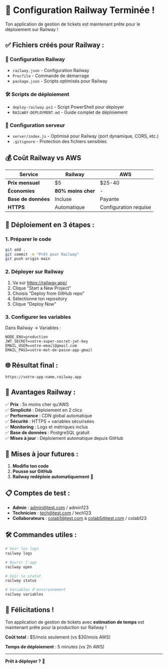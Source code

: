 # 🎉 Configuration Railway Terminée !

Ton application de gestion de tickets est maintenant prête pour le déploiement sur Railway !

## ✅ **Fichiers créés pour Railway :**

### 📁 **Configuration Railway**
- `railway.json` - Configuration Railway
- `Procfile` - Commande de démarrage
- `package.json` - Scripts optimisés pour Railway

### 🛠️ **Scripts de déploiement**
- `deploy-railway.ps1` - Script PowerShell pour déployer
- `RAILWAY-DEPLOYMENT.md` - Guide complet de déploiement

### 🔧 **Configuration serveur**
- `server/index.js` - Optimisé pour Railway (port dynamique, CORS, etc.)
- `.gitignore` - Protection des fichiers sensibles

## 💰 **Coût Railway vs AWS**

| Service | Railway | AWS |
|---------|---------|-----|
| **Prix mensuel** | $5 | $25-40 |
| **Économies** | **80% moins cher** | - |
| **Base de données** | Incluse | Payante |
| **HTTPS** | Automatique | Configuration requise |

## 🚀 **Déploiement en 3 étapes :**

### 1. **Préparer le code**
```bash
git add .
git commit -m "Prêt pour Railway"
git push origin main
```

### 2. **Déployer sur Railway**
1. Va sur https://railway.app/
2. Clique "Start a New Project"
3. Choisis "Deploy from GitHub repo"
4. Sélectionne ton repository
5. Clique "Deploy Now"

### 3. **Configurer les variables**
Dans Railway → Variables :
```env
NODE_ENV=production
JWT_SECRET=votre-super-secret-jwt-key
EMAIL_USER=votre-email@gmail.com
EMAIL_PASS=votre-mot-de-passe-app-gmail
```

## 🌐 **Résultat final :**
```
https://votre-app-name.railway.app
```

## 🎯 **Avantages Railway :**

✅ **Prix** : 5x moins cher qu'AWS  
✅ **Simplicité** : Déploiement en 2 clics  
✅ **Performance** : CDN global automatique  
✅ **Sécurité** : HTTPS + variables sécurisées  
✅ **Monitoring** : Logs et métriques inclus  
✅ **Base de données** : PostgreSQL gratuit  
✅ **Mises à jour** : Déploiement automatique depuis GitHub  

## 🔄 **Mises à jour futures :**

1. **Modifie ton code**
2. **Pousse sur GitHub**
3. **Railway redéploie automatiquement** 🎉

## 📋 **Comptes de test :**
- **Admin** : admin@test.com / admin123
- **Technicien** : tech@test.com / tech123
- **Collaborateurs** : colab1@test.com à colab5@test.com / colab123

## 🛠️ **Commandes utiles :**

```bash
# Voir les logs
railway logs

# Ouvrir l'app
railway open

# Voir le statut
railway status

# Variables d'environnement
railway variables
```

## 🎉 **Félicitations !**

Ton application de gestion de tickets avec **estimation de temps** est maintenant prête pour la production sur Railway !

**Coût total** : $5/mois seulement (vs $30/mois AWS)

**Temps de déploiement** : 5 minutes (vs 2h AWS)

---

**Prêt à déployer ?** 🚀 